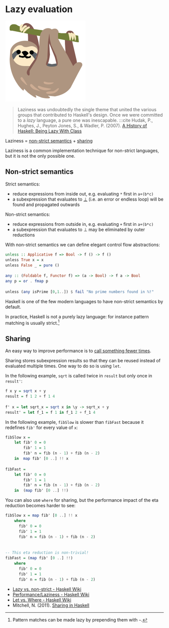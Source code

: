 # Lazy evaluation

<img class="header-logo" src="./static/sloth.svg"/>

> Laziness was undoubtedly the single theme that united the various groups that contributed to Haskell's design.
> Once we were committed to a *lazy* language, a pure one was inescapable.
> :::cite
> Hudak, P., Hughes, J., Peyton Jones, S., & Wadler, P. (2007). [A History of Haskell: Being Lazy With Class][ahoh]

[ahoh]: https://www.microsoft.com/en-us/research/wp-content/uploads/2016/07/history.pdf

Laziness = [non-strict semantics](./LazyEvaluation.md#non-strict-semantics) + [sharing](./LazyEvaluation.md#sharing)

Laziness is a common implementation technique for non-strict languages, but it is not the only possible one.

## Non-strict semantics

Strict semantics:
 - reduce expressions from inside out, e.g. evaluating `*` first in `a+(b*c)`
 - a subexpression that evaluates to [⊥] (i.e. an error or endless loop) will be found and propagated outwards

Non-strict semantics:
 - reduce expressions from outside in, e.g. evaluating `+` first in `a+(b*c)`
 - a subexpression that evaluates to ⊥ may be eliminated by outer reductions

With non-strict semantics we can define elegant control flow abstractions:
```haskell
unless :: Applicative f => Bool -> f () -> f ()
unless True x = x
unless False _ = pure ()

any :: (Foldable f, Functor f) => (a -> Bool) -> f a -> Bool
any p = or . fmap p

unless (any isPrime [0,1..]) $ fail "No prime numbers found in ℕ!"
```

Haskell is one of the few modern languages to have non-strict semantics by default.

In practice, Haskell is not a purely lazy language: for instance pattern matching is usually strict.[^1]

## Sharing

An easy way to improve performance is to [call something fewer times](http://neilmitchell.blogspot.com/2010/01/optimising-hlint.html).

Sharing stores subexpression results so that they can be reused instead of evaluated multiple times.
One way to do so is using `let`.

In the following example, `sqrt` is called twice in `result` but only once in `result'`:

```haskell
f x y = sqrt x + y
result = f 1 2 + f 1 4

f' x = let sqrt_x = sqrt x in \y -> sqrt_x + y
result' = let f_1 = f 1 in f_1 2 + f_1 4
```

In the following example, `fibSlow` is slower than `fibFast` because it redefines `fib'` for every value of `x`:

```haskell
fibSlow x =
    let fib' 0 = 0
        fib' 1 = 1
        fib' n = fib (n - 1) + fib (n - 2)
    in  map fib' [0 ..] !! x

fibFast =
    let fib' 0 = 0
        fib' 1 = 1
        fib' n = fib (n - 1) + fib (n - 2)
    in  (map fib' [0 ..] !!)
```

You can also use `where` for sharing, but the performance impact of the eta reduction becomes harder to see:

```haskell
fibSlow x = map fib' [0 ..] !! x
    where
      fib' 0 = 0
      fib' 1 = 1
      fib' n = fib (n - 1) + fib (n - 2)


-- This eta reduction is non-trivial!
fibFast = (map fib' [0 ..] !!)
    where
      fib' 0 = 0
      fib' 1 = 1
      fib' n = fib (n - 1) + fib (n - 2)
```

- [Lazy vs. non-strict - Haskell Wiki](https://wiki.haskell.org/Lazy_vs._non-strict)
- [Performance/Laziness - Haskell Wiki](https://wiki.haskell.org/Performance/Laziness)
- [Let vs. Where - Haskell Wiki](https://wiki.haskell.org/Let_vs._Where)
- Mitchell, N. (2011). [Sharing in Haskell](http://neilmitchell.blogspot.com/2011/09/sharing-in-haskell.html)

[History of Haskell]: https://www.microsoft.com/en-us/research/wp-content/uploads/2016/07/history.pdf
[non-strict]: https://wiki.haskell.org/Non-strict_semantics
[lazy]: https://wiki.haskell.org/Lazy_evaluation
[⊥]: https://wiki.haskell.org/Bottom

[^1]: Pattern matches can be made lazy by prepending them with `~`.

